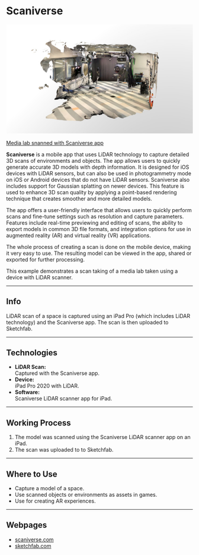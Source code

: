 # Scaniverse

[![Scaniverse](../../images/scaniverse.jpg)](https://sketchfab.com/3d-models/scaniverse-medialab-7dd270dd046c4f6799ac96126b6566fc/embed)

[Media lab snanned with Scaniverse app ](https://sketchfab.com/3d-models/scaniverse-medialab-7dd270dd046c4f6799ac96126b6566fc/embed)

**Scaniverse** is a mobile app that uses LiDAR technology to capture detailed 3D scans of environments and objects. The app allows users to quickly generate accurate 3D models with depth information. It is designed for iOS devices with LiDAR sensors, but can also be used in photogrammetry mode on iOS or Android devices that do not have LiDAR sensors. Scaniverse also includes support for Gaussian splatting on newer devices. This feature is used to enhance 3D scan quality by applying a point-based rendering technique that creates smoother and more detailed models.

The app offers a user-friendly interface that allows users to quickly perform scans and fine-tune settings such as resolution and capture parameters. Features include real-time previewing and editing of scans, the ability to export models in common 3D file formats, and integration options for use in augmented reality (AR) and virtual reality (VR) applications.

The whole process of creating a scan is done on the mobile device, making it very easy to use. The resulting model can be viewed in the app, shared or exported for further processing.

This example demonstrates a scan taking of a media lab taken using a device with LiDAR scanner.

---

## Info

LiDAR scan of a space is captured using an iPad Pro (which includes LiDAR technology) and the Scaniverse app. The scan is then uploaded to Sketchfab.

---

## Technologies

- **LiDAR Scan:**  
  Captured with the Scaniverse app.
- **Device:**  
  iPad Pro 2020 with LiDAR.
- **Software:**  
  Scaniverse LiDAR scanner app for iPad.

---

## Working Process

1. The model was scanned using the Scaniverse LiDAR scanner app on an iPad.
2. The scan was uploaded to to Sketchfab.

---

## Where to Use

- Capture a model of a space.
- Use scanned objects or environments as assets in games.
- Use for creating AR experiences.

---

## Webpages

- [scaniverse.com](https://scaniverse.com)
- [sketchfab.com](https://sketchfab.com)
